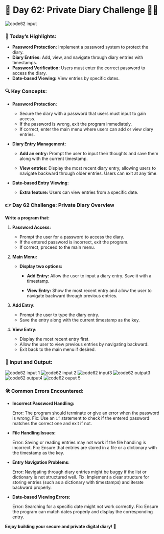 # 🌟 Day 62: Private Diary Challenge 📖🔐

![code62 input](https://github.com/user-attachments/assets/b7247d8c-244e-4ea2-b507-ceb0d72e135f)

### 🎊 Today’s Highlights:

* **Password Protection:** Implement a password system to protect the diary.
* **Diary Entries:** Add, view, and navigate through diary entries with timestamps.
* **Password Verification:** Users must enter the correct password to access the diary.
* **Date-based Viewing:** View entries by specific dates.

### 🔍 Key Concepts:

* **Password Protection:**

     * Secure the diary with a password that users must input to gain access.
     * If the password is wrong, exit the program immediately.
     * If correct, enter the main menu where users can add or view diary entries.

* **Diary Entry Management:**

    * **Add an entry:** Prompt the user to input their thoughts and save them along with the current timestamp.

    * **View entries:** Display the most recent diary entry, allowing users to navigate backward through older entries. Users can exit at any time.

* **Date-based Entry Viewing:**

    * **Extra feature:** Users can view entries from a specific date.

### 👉 Day 62 Challenge: Private Diary Overview

**Write a program that:**

1. **Password Access:**

   * Prompt the user for a password to access the diary.
   * If the entered password is incorrect, exit the program.
   * If correct, proceed to the main menu.

2. **Main Menu:**

     * **Display two options:**

          * **Add Entry:** Allow the user to input a diary entry. Save it with a timestamp.
              
          * **View Entry:** Show the most recent entry and allow the user to navigate backward through previous entries.

3. **Add Entry:**

     * Prompt the user to type the diary entry.
     * Save the entry along with the current timestamp as the key.

4. **View Entry:**

     * Display the most recent entry first.
     * Allow the user to view previous entries by navigating backward.
     * Exit back to the main menu if desired.

### 📂 Input and Output:


![code62 input 1](https://github.com/user-attachments/assets/7033171e-0954-49b0-ad72-9ce5f9bd3855)
![code62 input 2](https://github.com/user-attachments/assets/6aabc096-e8a5-4862-b7cc-e5285c946ab9)
![code62 input3](https://github.com/user-attachments/assets/6c63281c-587f-4a9b-b604-4399932097d8)
![code62 output3](https://github.com/user-attachments/assets/9c9d73e8-8b57-439c-a495-7bede0d95e83)
![code62 output4](https://github.com/user-attachments/assets/b2f84ae1-6b1b-4ed8-b29a-db9c13f9fac2)
![code62 ouput 5](https://github.com/user-attachments/assets/27b70065-1362-45b0-b522-20f2cb9cc091)



### 🛠️ Common Errors Encountered:

* **Incorrect Password Handling:**

  Error: The program should terminate or give an error when the password is wrong.
  Fix: Use an ```if``` statement to check if the entered password matches the correct one and exit if not.

* **File Handling Issues:**

  Error: Saving or reading entries may not work if the file handling is incorrect.
  Fix: Ensure that entries are stored in a file or a dictionary with the timestamp as the key.

* **Entry Navigation Problems:**

  Error: Navigating through diary entries might be buggy if the list or dictionary is not structured well.
  Fix: Implement a clear structure for storing entries (such as a dictionary with timestamps) and iterate backward properly.

* **Date-based Viewing Errors:**

  Error: Searching for a specific date might not work correctly.
  Fix: Ensure the program can match dates properly and display the corresponding entry.

**Enjoy building your secure and private digital diary! 🚀**
